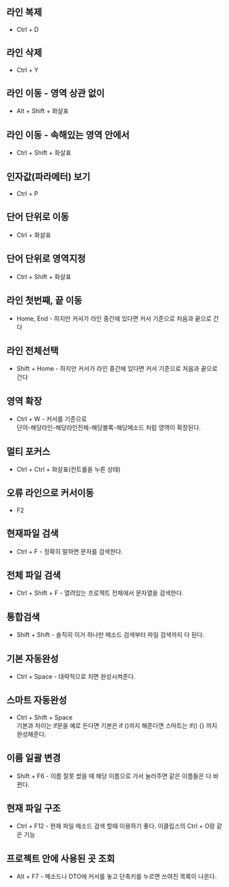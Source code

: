 ## 라인 복제
* Ctrl + D
## 라인 삭제
* Ctrl + Y
## 라인 이동 - 영역 상관 없이
* Alt + Shift + 화살표
## 라인 이동 - 속해있는 영역 안에서
* Ctrl + Shift + 화살표
## 인자값(파라메터) 보기
* Ctrl + P
## 단어 단위로 이동
* Ctrl + 화살표
## 단어 단위로 영역지정
* Ctrl + Shift + 화살표
## 라인 첫번째, 끝 이동
* Home, End - 하지만 커서가 라인 중간에 있다면 커서 기준으로 처음과 끝으로 간다
## 라인 전체선택
* Shift + Home - 하지만 커서가 라인 중간에 있다면 커서 기준으로 처음과 끝으로 간다
## 영역 확장
* Ctrl + W - 커서를 기준으로  
단어-해당라인-해당라인전체-해당블록-해당메소드 처럼 영역이 확장된다.
## 멀티 포커스
* Ctrl + Ctrl + 화살표(컨트롤을 누른 상태)

## 오류 라인으로 커서이동
* F2
## 현재파일 검색
* Ctrl + F - 정확히 말하면 문자를 검색한다.
## 전체 파일 검색
* Ctrl + Shift + F - 열려있는 프로젝트 전체에서 문자열을 검색한다.
## 통합검색
* Shift + Shift - 솔직히 이거 하나만 메소드 검색부터 파일 검색까지 다 된다.
## 기본 자동완성
* Ctrl + Space - 대략적으로 치면 완성시켜준다.
## 스마트 자동완성
* Ctrl + Shift + Space  
기본과 차이는 if문을 예로 든다면 기본은 if ()까지 해준다면 스마트는 if() {} 까지 완성해준다.
## 이름 일괄 변경
* Shift + F6 - 이름 잘못 썼을 때 해당 이름으로 가서 눌러주면 같은 이름들은 다 바뀐다.
## 현재 파일 구조
* Ctrl + F12 - 현재 파일 메소드 검색 할때 이용하기 좋다. 이클립스의 Ctrl + O랑 같은 기능
## 프로젝트 안에 사용된 곳 조회
* Alt + F7 - 메소드나 DTO에 커서를 놓고 단축키를 누르면 쓰여진 목록이 나온다.